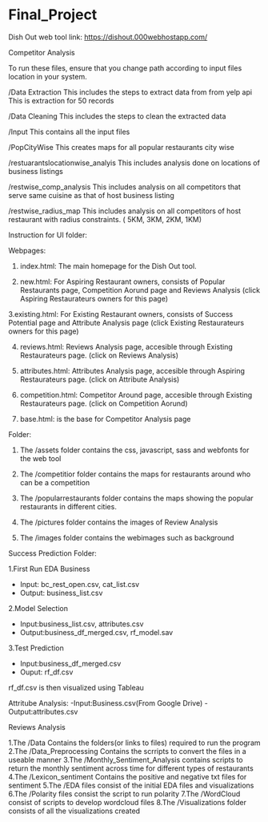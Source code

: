 # Final_Project

Dish Out web tool link: https://dishout.000webhostapp.com/

Competitor Analysis

To run these files, ensure that you change path according to input files location in your system. 

/Data Extraction
This includes the steps to extract data from from yelp api 
This is extraction for 50 records 



/Data Cleaning
This includes the steps to clean the extracted data 



/Input 
This contains all the input files


/PopCityWise
This creates maps for all popular restaurants city wise


/restuarantslocationwise_analyis
This includes analysis done on locations of business listings


/restwise_comp_analysis
This includes analysis on all competitors that serve same cuisine as that of host business listing


/restwise_radius_map
This includes analysis on all competitors of host restaurant with radius constraints. ( 5KM, 3KM, 2KM, 1KM)

Instruction for UI folder:

Webpages:

1. index.html: The main homepage for the Dish Out tool.

2. new.html: For Aspiring Restaurant owners, consists of Popular Restaurants page, Competition Aorund page and Reviews Analysis (click Aspiring Restaurateurs owners for this page)

 3.existing.html: For Existing Restaurant owners, consists of Success Potential page and Attribute Analysis page (click Existing Restaurateurs owners for this page)

4. reviews.html: Reviews Analysis page, accesible through Existing Restaurateurs page. (click on Reviews Analysis)

5. attributes.html: Attributes Analysis page, accesible through Aspiring Restaurateurs page. (click on Attribute Analysis)

6. competition.html: Competitor Around page, accesible through Existing Restaurateurs page. (click on Competition Aorund)

7. base.html: is the base for Competitor Analysis page

Folder:

1. The /assets folder contains the css, javascript, sass and webfonts for the web tool

2. The /competitior folder contains the maps for restaurants around who can be a competition

3. The /popularrestaurants folder contains the maps showing the popular restaurants in different cities.

4. The /pictures folder contains the images of Review Analysis

5. The /images folder contains the webimages such as background

Success Prediction Folder:

1.First Run EDA Business 
  - Input: bc_rest_open.csv, cat_list.csv 
  - Output: business_list.csv

2.Model Selection
  - Input:business_list.csv, attributes.csv
  - Output:business_df_merged.csv, rf_model.sav

3.Test Prediction
  - Input:business_df_merged.csv
  - Ouput: rf_df.csv
  

 rf_df.csv is then visualized using Tableau

Attritube Analysis:
  -Input:Business.csv(From Google Drive)
  -Output:attributes.csv

Reviews Analysis

1.The /Data Contains the folders(or links to files) required to run the program
2.The /Data_Preprocessing Contains the scrripts to convert the files in a useable manner
3.The /Monthly_Sentiment_Analysis contains scripts to return the monthly sentiment across time for different types of restaurants
4.The /Lexicon_sentiment Contains the positive and negative txt files for sentiment
5.The /EDA files consist of the initial EDA files and visualizations
6.The /Polarity files consist the script to run polarity 
7.The /WordCloud consist of scripts to develop wordcloud files
8.The /Visualizations folder consists of all the visualizations created


